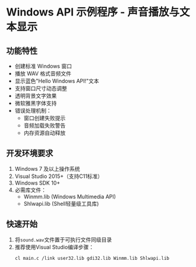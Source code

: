 # Windows API 示例程序 - 声音播放与文本显示

## 功能特性
- 创建标准 Windows 窗口
- 播放 WAV 格式音频文件
- 显示蓝色"Hello Windows API!"文本
- 支持窗口尺寸动态调整
- 透明背景文字效果
- 微软雅黑字体支持
- 错误处理机制：
  - 窗口创建失败提示
  - 音频加载失败警告
  - 内存资源自动释放

## 开发环境要求
1. Windows 7 及以上操作系统
2. Visual Studio 2015+（支持C11标准）
3. Windows SDK 10+
4. 必需库文件：
   - Winmm.lib (Windows Multimedia API)
   - Shlwapi.lib (Shell轻量级工具库)

## 快速开始
1. 将`sound.wav`文件置于可执行文件同级目录
2. 推荐使用Visual Studio编译步骤：
   ```bash
   cl main.c /link user32.lib gdi32.lib Winmm.lib Shlwapi.lib